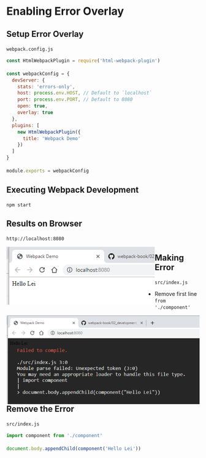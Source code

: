 # Enabling Error Overlay

## Setup Error Overlay

`webpack.config.js`

```javascript
const HtmlWebpackPlugin = require('html-webpack-plugin')

const webpackConfig = {
  devServer: {
    stats: 'errors-only',
    host: process.env.HOST, // Default to `localhost`
    port: process.env.PORT, // Default to 8080
    open: true,
    overlay: true
  },
  plugins: [
    new HtmlWebpackPlugin({
      title: 'Webpack Demo'
    })
  ]
}

module.exports = webpackConfig
```

## Executing Webpack Development

```shell
npm start
```

## Results on Browser

`http://localhost:8080`

<img src="./../images/001/002.PNG" style="float: left;" alt="when no error">

## Making Error

`src/index.js`

- Remove first line `from './component'`

<img src="./../images/001/003.PNG" style="float: left;" alt="error occurs">

## Remove the Error

`src/index.js`

```javascript
import component from './component'

document.body.appendChild(component('Hello Lei'))
```
